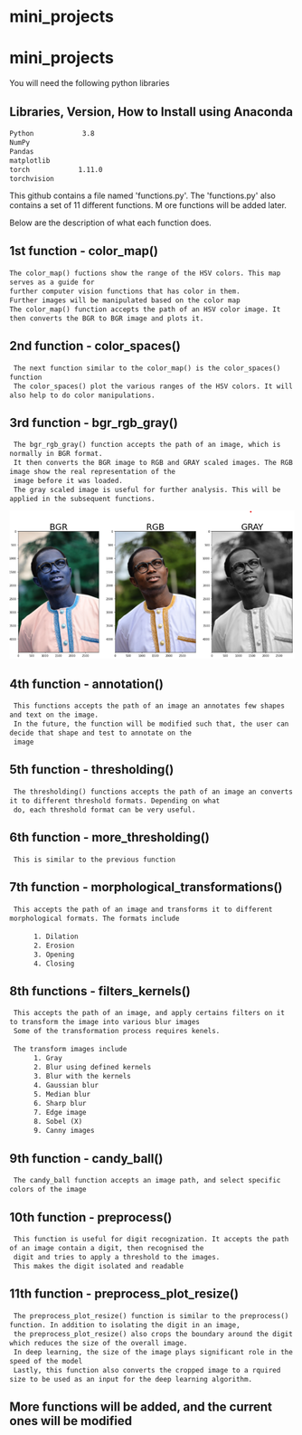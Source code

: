 # mini_projects

# mini_projects


You will need the following python libraries 


Libraries, Version, How to Install using Anaconda
-------------------------------------------------------------------
	Python 		      3.8		
	NumPy 	
	Pandas  		
	matplotlib 		
	torch 		     1.11.0	
	torchvision		


This github contains a file named 'functions.py'. The 'functions.py' also contains a set of 11 different functions. M
ore functions will be added later. 

Below are the description of what each function does. 


1st function - color_map()
-----------------------------------------------------------------------------------------------------------------------------
	The color_map() fuctions show the range of the HSV colors. This map serves as a guide for
	further computer vision functions that has color in them. 
	Further images will be manipulated based on the color map
	The color_map() function accepts the path of an HSV color image. It then converts the BGR to BGR image and plots it. 


2nd function - color_spaces()
-----------------------------------------------------------------------------------------------------------------------------

     The next function similar to the color_map() is the color_spaces() function 
     The color_spaces() plot the various ranges of the HSV colors. It will also help to do color manipulations. 


3rd function - bgr_rgb_gray()
-----------------------------------------------------------------------------------------------------------------------------
     The bgr_rgb_gray() function accepts the path of an image, which is normally in BGR format. 
     It then converts the BGR image to RGB and GRAY scaled images. The RGB image show the real representation of the 
     image before it was loaded. 
     The gray scaled image is useful for further analysis. This will be applied in the subsequent functions. 
     
![](images/bgr_rgb_gray.png)


4th function -  annotation()
-----------------------------------------------------------------------------------------------------------------------------
     This functions accepts the path of an image an annotates few shapes and text on the image. 
     In the future, the function will be modified such that, the user can decide that shape and test to annotate on the 
     image  


5th function - thresholding()
-----------------------------------------------------------------------------------------------------------------------------
     The thresholding() functions accepts the path of an image an converts it to different threshold formats. Depending on what 
     do, each threshold format can be very useful. 

6th function - more_thresholding()
-----------------------------------------------------------------------------------------------------------------------------
     This is similar to the previous function


7th function - morphological_transformations()
-----------------------------------------------------------------------------------------------------------------------------
     This accepts the path of an image and transforms it to different morphological formats. The formats include 

          1. Dilation 
          2. Erosion 
          3. Opening 
          4. Closing 

8th functions - filters_kernels()
-----------------------------------------------------------------------------------------------------------------------------
     This accepts the path of an image, and apply certains filters on it to transform the image into various blur images
     Some of the transformation process requires kenels. 
     
     The transform images include 
          1. Gray 
          2. Blur using defined kernels 
          3. Blur with the kernels 
          4. Gaussian blur 
          5. Median blur 
          6. Sharp blur 
          7. Edge image 
          8. Sobel (X)
          9. Canny images 

9th function - candy_ball()
-----------------------------------------------------------------------------------------------------------------------------
     The candy_ball function accepts an image path, and select specific colors of the image 


10th function - preprocess()
-----------------------------------------------------------------------------------------------------------------------------
     This function is useful for digit recognization. It accepts the path of an image contain a digit, then recognised the 
     digit and tries to apply a threshold to the images. 
     This makes the digit isolated and readable 


11th function - preprocess_plot_resize()
-----------------------------------------------------------------------------------------------------------------------------
     The preprocess_plot_resize() function is similar to the preprocess() function. In addition to isolating the digit in an image, 
     the preprocess_plot_resize() also crops the boundary around the digit which reduces the size of the overall image. 
     In deep learning, the size of the image plays significant role in the speed of the model 
     Lastly, this function also converts the cropped image to a rquired size to be used as an input for the deep learning algorithm. 

More functions will be added, and the current ones will be modified 
-----------------------------------------------------------------------------------------------------------------------------
	
